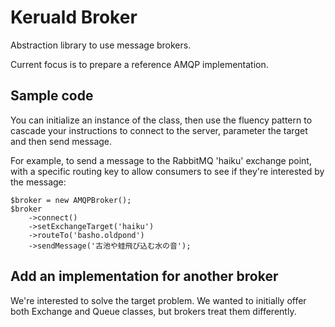 # Keruald Broker

Abstraction library to use message brokers.

Current focus is to prepare a reference AMQP implementation.

## Sample code

You can initialize an instance of the class, then use the fluency pattern
to cascade your instructions to connect to the server, parameter the target
and then send message.

For example, to send a message to the RabbitMQ 'haiku' exchange point,
with a specific routing key to allow consumers to see if they're interested
by the message:


```
$broker = new AMQPBroker();
$broker
    ->connect()
    ->setExchangeTarget('haiku')
    ->routeTo('basho.oldpond')
    ->sendMessage('古池や蛙飛び込む水の音');
```

## Add an implementation for another broker

We're interested to solve the target problem. We wanted to initially offer
both Exchange and Queue classes, but brokers treat them differently.
